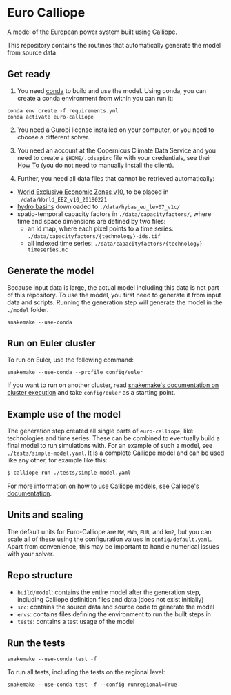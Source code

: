 # Euro Calliope

A model of the European power system built using Calliope.

This repository contains the routines that automatically generate the model from source data.

## Get ready

1. You need [conda](https://conda.io/docs/index.html) to build and use the model. Using conda, you can create a conda environment from within you can run it:

```
conda env create -f requirements.yml
conda activate euro-calliope
```

2. You need a Gurobi license installed on your computer, or you need to choose a different solver.

3. You need an account at the Copernicus Climate Data Service and you need to create a `$HOME/.cdsapirc` file with your credentials, see their [How To](https://cds.climate.copernicus.eu/api-how-to) (you do not need to manually install the client).

4. Further, you need all data files that cannot be retrieved automatically:

* [World Exclusive Economic Zones v10](http://www.marineregions.org/downloads.php), to be placed in `./data/World_EEZ_v10_20180221`
* [hydro basins](https://www.hydrosheds.org/downloads) downloaded to `./data/hybas_eu_lev07_v1c/`
* spatio-temporal capacity factors in `./data/capacityfactors/`, where time and space dimensions are defined by two files:
    * an id map, where each pixel points to a time series: `./data/capacityfactors/{technology}-ids.tif`
    * all indexed time series: `./data/capacityfactors/{technology}-timeseries.nc`

## Generate the model

Because input data is large, the actual model including this data is not part of this repository. To use the model, you first need to generate it from input data and scripts. Running the generation step will generate the model in the `./model` folder.

    snakemake --use-conda

## Run on Euler cluster

To run on Euler, use the following command:

    snakemake --use-conda --profile config/euler

If you want to run on another cluster, read [snakemake's documentation on cluster execution](https://snakemake.readthedocs.io/en/stable/executable.html#cluster-execution) and take `config/euler` as a starting point.

## Example use of the model

The generation step created all single parts of `euro-calliope`, like technologies and time series. These can be combined to eventually build a final model to run simulations with. For an example of such a model, see `./tests/simple-model.yaml`. It is a complete Calliope model and can be used like any other, for example like this:

```Bash
$ calliope run ./tests/simple-model.yaml
```

For more information on how to use Calliope models, see [Calliope's documentation](https://www.callio.pe).

## Units and scaling

The default units for Euro-Calliope are `MW`, `MWh`, `EUR`, and `km2`, but you can scale all of these using the configuration values in `config/default.yaml`. Apart from convenience, this may be important to handle numerical issues with your solver.

## Repo structure

* `build/model`: contains the entire model after the generation step, including Calliope definition files and data (does not exist initially)
* `src`: contains the source data and source code to generate the model
* `envs`: contains files defining the environment to run the built steps in
* `tests`: contains a test usage of the model

## Run the tests

    snakemake --use-conda test -f

To run all tests, including the tests on the regional level:

    snakemake --use-conda test -f --config runregional=True
